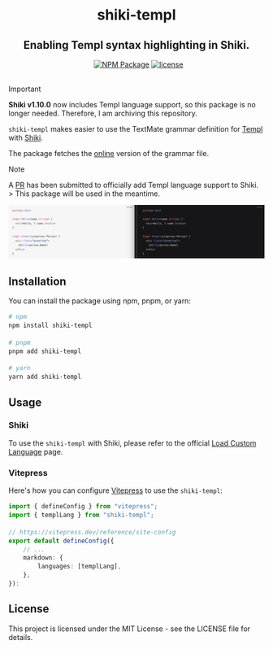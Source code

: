 <div align="center">
    <h1>shiki-templ</h1>
    <h2>Enabling Templ syntax highlighting in Shiki.</h2>
    &nbsp;
    <a href="https://www.npmjs.com/package/shiki-templ" target="_blank"><img src="https://img.shields.io/npm/v/shiki-templ.svg?style=flat" alt="NPM Package" /></a>
    <a href="https://github.com/indaco/shiki-templ/blob/main/LICENSE" target="_blank">
        <img src="https://img.shields.io/badge/license-mit-blue?style=flat-square&logo=none" alt="license" />
    </a>
</div>
<br/>

> [!IMPORTANT]
> **Shiki v1.10.0** now includes Templ language support, so this package is no longer needed. Therefore, I am archiving this repository.

`shiki-templ` makes easier to use the TextMate grammar definition for [Templ](https://templ.guide) with [Shiki](https://shiki.matsu.io/).

The package fetches the [online](https://github.com/templ-go/templ-vscode/blob/main/syntaxes/templ.tmLanguage.json) version of the grammar file.

> [!NOTE]
> A [PR](https://github.com/shikijs/textmate-grammars-themes/pull/68) has been submitted to officially add Templ language support to Shiki. > This package will be used in the meantime.

![sample templ syntax](screenshot.png "Title")

## Installation

You can install the package using npm, pnpm, or yarn:

```bash
# npm
npm install shiki-templ

# pnpm
pnpm add shiki-templ

# yarn
yarn add shiki-templ
```

## Usage

### Shiki

To use the `shiki-templ` with Shiki, please refer to the official [Load Custom Language](https://shiki.matsu.io/guide/load-lang) page.

### Vitepress

Here's how you can configure [Vitepress](https://vitepress.dev/) to use the `shiki-templ`:

```typescript
import { defineConfig } from "vitepress";
import { templLang } from "shiki-templ";

// https://vitepress.dev/reference/site-config
export default defineConfig({
    // ...
    markdown: {
        languages: [templLang],
    },
}):
```

## License

This project is licensed under the MIT License - see the LICENSE file for details.
